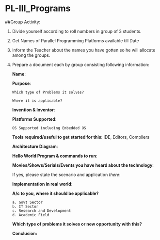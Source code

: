 # PL-III_Programs

##Group Activity:
    
1.  Divide yourself according to roll numbers in group of 3 students.

2.  Get Names of Parallel Programming Platforms available till Date

3. Inform the Teacher about the names you have gotten so he will allocate among the groups.

3.  Prepare a document each by group consisting following information: 

    **Name**:

    **Purpose**:

        Which type of Problems it solves?

        Where it is applicable?

    **Invention & Inventor**:

    **Platforms Supported**:

        OS Supported including Embedded OS
  
    **Tools required/useful to get started for this**:
        IDE, Editors, Compilers
  
    **Architecture Diagram**:
  
    **Hello World Program & commands to run**:

    **Movies/Shows/Serials/Events you have heard about the technology**:

      If yes, please state the scenario and application *there*:

    **Implementation in real world:**

    **A/c to you, where it should be applicable?**
    
        a. Govt Sector
        b. IT Sector
        c. Research and Development
        d. Academic Field

    **Which type of problems it solves or new opportunity with this?**

    **Conclusion:**
